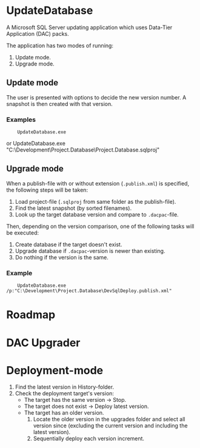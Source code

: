 # UpdateDatabase
A Microsoft SQL Server updating application which uses Data-Tier Application (DAC) packs. 

The application has two modes of running:

1. Update mode.
2. Upgrade mode.

## Update mode
The user is presented with options to decide the new version number. A snapshot is then created with that version.

### Examples
        UpdateDatabase.exe
or
        UpdateDatabase.exe "C:\Development\Project.Database\Project.Database.sqlproj"

## Upgrade mode

When a publish-file with or without extension (``.publish.xml``) is specified, the following steps will be taken:

1. Load project-file (``.sqlproj`` from same folder as the publish-file).
2. Find the latest snapshot (by sorted filenames).
3. Look up the target database version and compare to ``.dacpac``-file.

Then, depending on the version comparison, one of the following tasks will be executed:

1. Create database if the target doesn't exist.
2. Upgrade database if ``.dacpac``-version is newer than existing.
3. Do nothing if the version is the same.

### Example
        UpdateDatabase.exe /p:"C:\Development\Project.Database\DevSqlDeploy.publish.xml"

# Roadmap

# DAC Upgrader

# Deployment-mode

1. Find the latest version in History-folder.
2. Check the deployment target's version:
    - The target has the same version -> Stop.
    - The target does not exist -> Deploy latest version.
    - The target has an older version.
        1. Locate the older version in the upgrades folder and select all version since (excluding the current version and including the latest version).
        2. Sequentially deploy each version increment.